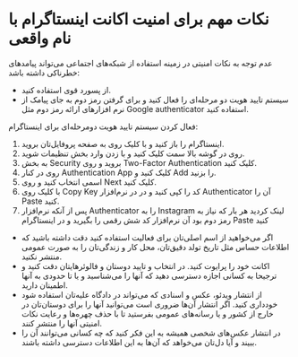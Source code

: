 # نکات مهم برای امنیت اکانت اینستاگرام با نام واقعی
عدم توجه به نکات امنیتی در زمینه استفاده از شبکه‌های اجتماعی می‌تواند پیامدهای خطرناکی داشته باشد:
* از پسورد قوی استفاده کنید.
* سیستم تایید هویت دو مرحله‌ای را فعال کنید و برای گرفتن رمز دوم به جای پیامک از نرم افزارهای ارائه رمز دوم مثل Google authenticator استفاده کنید.

 فعال کردن سیستم تایید هویت دومرحله‌ای برای اینستاگرام:
 1. اینستاگرام را باز کنید و با کلیک روی  به صفحه پروفایل‌تان بروید.
 2. روی  در گوشه بالا سمت کلیک کنید و با زدن  وارد بخش تنظیمات شوید.
 3. به بخش Security بروید و روی Two-Factor Authentication کلیک کنید. 
 4. روی   در کنار  Authentication App کلیک کنید و Add را بزنید.
 5. اسمی انتخاب کنید و روی Next کلیک کنید.
 6. با کلیک روی Copy Key کد را کپی کنید و در در نرم‌افزار Authenticator آن را Paste کنید.
 7. پس از آنکه نرم‌افزار Authenticator را به Instagram لینک کردید هر بار که نیاز به رمز دوم بود آن نرم‌افزار کد شش رقمی را بگیرید و در اینستاگرام Paste کنید

* اگر می‌خواهید از اسم اصلی‌تان برای فعالیت استفاده کنید دقت داشته باشید که اطلاعات حساس مثل تاریخ تولد دقیق‌تان، محل کار و زندگی‌تان را به صورت عمومی منتشر نکنید. 
* اکانت خود را پرایوت کنید. در انتخاب و تایید دوستان و فالوئرهایتان دقت کنید و ترجیحا به کسانی اجازه دسترسی دهید که آنها را می‌شناسید و یا تا حدودی به آنها اطمینان دارید.
* از انتشار ویدئو، عکس و اسنادی که می‌تواند در دادگاه علیه‌تان استفاده شود خودداری کنید. اگر انتشار آن‌ها ضروری است می‌توانید آنها را برای دوستان‌تان در خارج از کشور و یا رسانه‌های عمومی بفرستید تا با حذف چهره‌ها و رعایت نکات امنیتی آنها را منتشر کنند.
* در انتشار عکس‌های شخصی همیشه به این فکر کنید که چه کسانی می‌توانند آن را ببیند و آیا دل‌تان می‌خواهد که آن‌ها به این اطلاعات دسترسی داشته باشند. 
